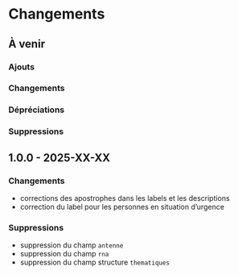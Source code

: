 # Changements

## À venir

### Ajouts

### Changements

### Dépréciations

### Suppressions

## 1.0.0 - 2025-XX-XX

### Changements

* corrections des apostrophes dans les labels et les descriptions
* correction du label pour les personnes en situation d’urgence

### Suppressions

* suppression du champ `antenne`
* suppression du champ `rna`
* suppression du champ structure `thematiques`
